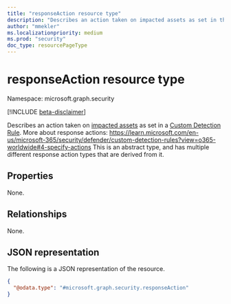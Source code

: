 ```yaml
---
title: "responseAction resource type"
description: "Describes an action taken on impacted assets as set in the custom detection rule"
author: "mmekler"
ms.localizationpriority: medium
ms.prod: "security"
doc_type: resourcePageType
---
```


# responseAction resource type

Namespace: microsoft.graph.security

[!INCLUDE [beta-disclaimer](../../includes/beta-disclaimer.md)]

Describes an action taken on [impacted assets](../resources/security-impactedasset.md) as set in a [Custom Detection Rule](../resources/security-detectionrule.md).
More about response actions: https://learn.microsoft.com/en-us/microsoft-365/security/defender/custom-detection-rules?view=o365-worldwide#4-specify-actions
This is an abstract type, and has multiple different response action types that are derived from it.

## Properties
None.

## Relationships
None.

## JSON representation
The following is a JSON representation of the resource.
<!-- {
  "blockType": "resource",
  "@odata.type": "microsoft.graph.security.responseAction"
}
-->
``` json
{
  "@odata.type": "#microsoft.graph.security.responseAction"
}
```


